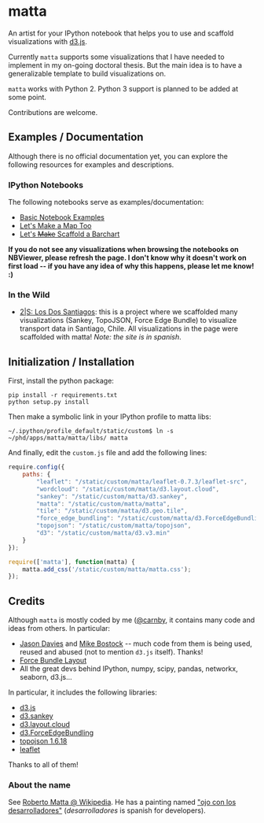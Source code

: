 # matta

An artist for your IPython notebook that helps you to use and scaffold visualizations with [d3.js](http://d3js.org).

Currently `matta` supports some visualizations that I have needed to implement in my on-going doctoral thesis.
But the main idea is to have a generalizable template to build visualizations on.

`matta` works with Python 2. Python 3 support is planned to be added at some point.

Contributions are welcome.

## Examples / Documentation

Although there is no official documentation yet, you can explore the following resources for examples and descriptions.

### IPython Notebooks

The following notebooks serve as examples/documentation:

  * [Basic Notebook Examples](http://nbviewer.ipython.org/github/carnby/matta/blob/master/examples/Basic%20Examples.ipynb)
  * [Let's Make a Map Too](http://nbviewer.ipython.org/github/carnby/matta/blob/master/examples/Let's%20Make%20a%20Map%20Too.ipynb)
  * [Let's <del>Make</del> Scaffold a Barchart](http://nbviewer.ipython.org/github/carnby/matta/blob/master/examples/Let's%20Make%20a%20Barchart.ipynb)

**If you do not see any visualizations when browsing the notebooks on NBViewer, please refresh the page. I don't know why it doesn't work on first load -- if you have any idea of why this happens, please let me know! :)**

### In the Wild

  * [2|S: Los Dos Santiagos](http://dcc.uchile.cl/~egraells/abrecl/): this is a project where we scaffolded many
    visualizations (Sankey, TopoJSON, Force Edge Bundle) to visualize transport data in Santiago, Chile. 
    All visualizations in the page were scaffolded with matta! _Note: the site is in spanish_.


## Initialization / Installation

First, install the python package:

```
pip install -r requirements.txt
python setup.py install
```

Then make a symbolic link in your IPython profile to matta libs:

```
~/.ipython/profile_default/static/custom$ ln -s ~/phd/apps/matta/matta/libs/ matta
```

And finally, edit the `custom.js` file and add the following lines:

```javascript
require.config({
    paths: {
        "leaflet": "/static/custom/matta/leaflet-0.7.3/leaflet-src",
        "wordcloud": "/static/custom/matta/d3.layout.cloud",
        "sankey": "/static/custom/matta/d3.sankey",
        "matta": "/static/custom/matta/matta",
        "tile": "/static/custom/matta/d3.geo.tile",
        "force_edge_bundling": "/static/custom/matta/d3.ForceEdgeBundling",
        "topojson": "/static/custom/matta/topojson",
        "d3": "/static/custom/matta/d3.v3.min"
    }
});

require(['matta'], function(matta) {
    matta.add_css('/static/custom/matta/matta.css');
});
```

## Credits

Although `matta` is mostly coded by me ([@carnby](https://twitter.com/carnby), it contains many code and ideas from others.
In particular:

 * [Jason Davies](http://www.jasondavies.com/) and [Mike Bostock](http://bost.ocks.org/mike/) -- much code from them is being used, reused and abused
   (not to mention `d3.js` itself). Thanks!
 * [Force Bundle Layout](https://github.com/upphiminn/d3.ForceBundle)
 * All the great devs behind IPython, numpy, scipy, pandas, networkx, seaborn, d3.js...

In particular, it includes the following libraries:

 * [d3.js](http://d3js.org)
 * [d3.sankey](http://bost.ocks.org/mike/sankey/)
 * [d3.layout.cloud](http://www.jasondavies.com/wordcloud/#%2F%2Fwww.jasondavies.com%2Fwordtree%2Fcat-in-the-hat.txt)
 * [d3.ForceEdgeBundling](https://github.com/upphiminn/d3.ForceBundle)
 * [topojson 1.6.18](https://github.com/mbostock/topojson)
 * [leaflet](http://leafletjs.com)

Thanks to all of them!

### About the name

See [Roberto Matta @ Wikipedia](https://en.wikipedia.org/wiki/Roberto_Matta).
He has a painting named ["ojo con los desarrolladores"](https://www.flickr.com/photos/83257355@N00/1352671334/?rb=1) (_desarrolladores_ is spanish for developers).

